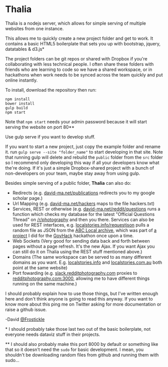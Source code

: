 # Thalia

Thalia is a nodejs server, which allows for simple serving of multiple websites from one instance.

This allows me to quickly create a new project folder and get to work. It contains a basic HTML5 boilerplate that sets you up with bootstrap, jquery, datatables & d3.js*

The project folders can be git repos or shared with Dropbox if you're collaborating with less technical people. I often share these folders with friends who are learning to code so we have a shared workspace, or in hackathons when work needs to be synced across the team quickly and put online instantly.

To install, download the repository then run:
```
npm install
bower install
gulp build
npm start
```

Note that ```npm start``` needs your admin password because it will start serving the website on port 80**

Use gulp serve if you want to develop stuff.

If you want to start a new project, just copy the example folder and rename it. run ```gulp serve --site "folder_name"``` to start developing in that site. Note that running gulp will delete and rebuild the ```public``` folder from the ```src``` folder so I recommend only developing this way if all your developers know what the're doing. If it's just a simple Dropbox-shared project with a bunch of non-developers on your team, maybe stay away from using gulp.

Besides simple serving of a public folder, **Thalia** can also do:

- Redirects (e.g. [david-ma.net/publications](http://david-ma.net/publications) redirects you to my google scholar page.)
- Url Mapping (e.g. [david-ma.net/hackers](http://david-ma.net/hackers) maps to the file hackers.txt)
- Services, REST or otherwise (e.g. [david-ma.net/reddit/questions](http://david-ma.net/reddit/questions) runs a function which checks my database for the latest "Official Questions Thread" on [/r/photography](http://reddit.com/r/photography) and then you there. Services can also be used for REST interfaces, e.g. [localstories.info/requestjson](http://localstories.info/requestjson) pulls a random file as JSON from the [ABC Local archive](http://www.abc.net.au/local/about/?ref=footer), which was part of [a project](http://localstories.info/) I did for the [GovHack](http://govhack.org/) hackathon once upon a time.
- Web Sockets (Very good for sending data back and forth between pages without a page refresh. It's the new Ajax. If you want Ajax you can still do it on Thalia using the REST stuff mentioned above.)
- Domains (The same workspace can be served to as many different domains as you want. E.g. [localstories.info](http://localstories.info) and [localstories.com.au](http://localstories.com.au) both point at the same website)
- Port fowarding (e.g. [slack.redditphotography.com](http://slack.redditphotography.com) proxies to [redditphotography.com:3000](http://redditphotography.com:3000), allowing me to have different things running on the same machine.)

I should probably explain how to use those things, but I've written enough here and don't think anyone is going to read this anyway. If you want to know more about this ping me on Twitter asking for more documentation or raise a github issue.

-David [@Frostickle](https://twitter.com/frostickle)

\* I should probably take those last two out of the basic boilerplate, not everyone needs dataviz stuff in their projects.

\** I should also probably make this port 8000 by default or something like that so it doesn't need the ```sudo``` for basic development. I mean, you shouldn't be downloading random files from github and running them with sudo...
